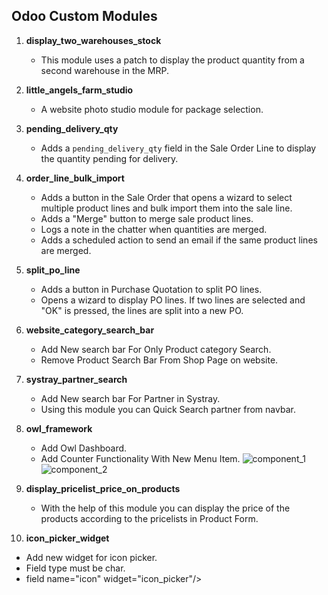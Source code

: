 
## Odoo Custom Modules

1. **display_two_warehouses_stock**
   - This module uses a patch to display the product quantity from a second warehouse in the MRP.

2. **little_angels_farm_studio**
   - A website photo studio module for package selection.

3. **pending_delivery_qty**
   - Adds a `pending_delivery_qty` field in the Sale Order Line to display the quantity pending for delivery.

4. **order_line_bulk_import**
   - Adds a button in the Sale Order that opens a wizard to select multiple product lines and bulk import them into the sale line.
   - Adds a "Merge" button to merge sale product lines.
   - Logs a note in the chatter when quantities are merged.
   - Adds a scheduled action to send an email if the same product lines are merged.

5. **split_po_line**
   - Adds a button in Purchase Quotation to split PO lines.
   - Opens a wizard to display PO lines. If two lines are selected and "OK" is pressed, the lines are split into a new PO.

6. **website_category_search_bar**
   - Add New search bar For Only Product category Search.
   - Remove Product Search Bar From Shop Page on website.

7. **systray_partner_search**
   - Add New search bar For Partner in Systray.
   - Using this module you can Quick Search partner from navbar.

8. **owl_framework**
   - Add Owl Dashboard.
   - Add Counter Functionality With New Menu Item.
   ![component_1](https://github.com/user-attachments/assets/57ac3130-f0f3-473a-8e25-f18b2b7a4195)
   ![component_2](https://github.com/user-attachments/assets/ead67d61-c47b-4057-8f6a-e6fc7e02598d)


   

9. **display_pricelist_price_on_products**
   - With the help of this module you can display the price of the products according to the pricelists in Product Form.

10. **icon_picker_widget**
   - Add new widget for icon picker.
   - Field type must be char.
   - field name="icon" widget="icon_picker"/>
